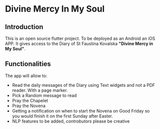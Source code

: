 # Divine Mercy In My Soul 

## Introduction
This is an open source flutter project. To be deployed as an Android an iOS APP. It gives access to the Diary of St Faustina Kovalska **"Divine Mercy in My Soul"**. 

## Functionalities

The app will allow to:
- Read the daily messages of the Diary using Text widgets and not a PDF reader. With a page marker.
- Pick a Random message to read
- Pray the Chapelet 
- Pray the Novena
- Getting a notification on when to start the Novena on Good Friday so you would finish it on the first Sunday after Easter.
- NLP features to be added, *controbutors* please be creative  
